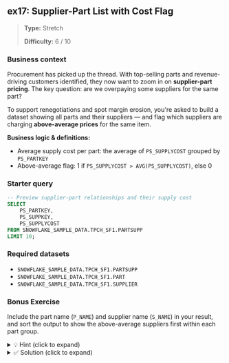 ## ex17: Supplier-Part List with Cost Flag

> **Type:** Stretch  
>
> **Difficulty:** 6 / 10

### Business context
Procurement has picked up the thread. With top-selling parts and revenue-driving customers identified, they now want to zoom in on **supplier-part pricing**. The key question: are we overpaying some suppliers for the same part?

To support renegotiations and spot margin erosion, you're asked to build a dataset showing all parts and their suppliers — and flag which suppliers are charging **above-average prices** for the same item.


**Business logic & definitions:**
* Average supply cost per part: the average of `PS_SUPPLYCOST` grouped by `PS_PARTKEY`
* Above-average flag: 1 if `PS_SUPPLYCOST > AVG(PS_SUPPLYCOST)`, else 0

### Starter query
```sql
-- Preview supplier-part relationships and their supply cost
SELECT
    PS_PARTKEY,
    PS_SUPPKEY,
    PS_SUPPLYCOST
FROM SNOWFLAKE_SAMPLE_DATA.TPCH_SF1.PARTSUPP
LIMIT 10;
```

### Required datasets

* `SNOWFLAKE_SAMPLE_DATA.TPCH_SF1.PARTSUPP`
* `SNOWFLAKE_SAMPLE_DATA.TPCH_SF1.PART`
* `SNOWFLAKE_SAMPLE_DATA.TPCH_SF1.SUPPLIER`

### Bonus Exercise
Include the part name (`P_NAME`) and supplier name (`S_NAME`) in your result, and sort the output to show the above-average suppliers first within each part group.

<details>
<summary>💡 Hint (click to expand)</summary>

#### How to think about it

Use a Common Table Expression (CTE) to compute the average supply cost per part. Then, join this result back to the main `PARTSUPP` table to compare each supplier's cost with the part average. Add a conditional expression to create the cost flag.

#### Helpful SQL concepts

`WITH`, `JOIN`, `AVG()`, `CASE WHEN`

```sql
-- Pattern: join against per-group average
WITH avg_table AS (
  SELECT key, AVG(value) AS avg_val
  FROM …
  GROUP BY key
)
SELECT …
FROM main_table
JOIN avg_table USING (key)
```

</details>

<details>
<summary>✅ Solution (click to expand)</summary>

#### Working query

```sql
WITH avg_cost_per_part AS (
    SELECT
        PS_PARTKEY,
        AVG(PS_SUPPLYCOST) AS AVG_COST
    FROM SNOWFLAKE_SAMPLE_DATA.TPCH_SF1.PARTSUPP
    GROUP BY PS_PARTKEY
)

SELECT
    ps.PS_PARTKEY,
    p.P_NAME,
    ps.PS_SUPPKEY,
    s.S_NAME,
    ps.PS_SUPPLYCOST,
    CASE
        WHEN ps.PS_SUPPLYCOST > avg.AVG_COST THEN 1
        ELSE 0
    END AS ABOVE_AVG_COST
FROM SNOWFLAKE_SAMPLE_DATA.TPCH_SF1.PARTSUPP ps
JOIN avg_cost_per_part avg
    ON ps.PS_PARTKEY = avg.PS_PARTKEY
JOIN SNOWFLAKE_SAMPLE_DATA.TPCH_SF1.PART p
    ON ps.PS_PARTKEY = p.P_PARTKEY
JOIN SNOWFLAKE_SAMPLE_DATA.TPCH_SF1.SUPPLIER s
    ON ps.PS_SUPPKEY = s.S_SUPPKEY
ORDER BY ps.PS_PARTKEY, ABOVE_AVG_COST DESC;
```

#### Why this works

The CTE computes the average cost per part key. By joining this CTE back to the main `PARTSUPP` table, we can compare individual supplier costs against the group average. A simple `CASE` expression flags those exceeding the benchmark. The joins enrich the output with names, and sorting helps procurement focus attention on potential overcharges.

#### Business answer

This query highlights all supplier-part combinations and flags suppliers that charge above the part’s average cost.

#### Take-aways

* You learned how to compute and reuse aggregate values using a CTE.
* You applied conditional logic using `CASE WHEN` to flag entries.
* A common mistake is to forget grouping by `PS_PARTKEY` in the CTE — this leads to computing a global average instead.
* Using CTEs to compute per-group metrics helps modularize and clarify complex logic without nesting subqueries.
